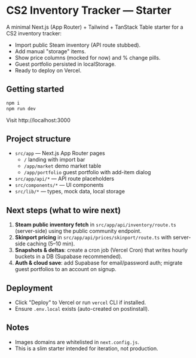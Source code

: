 # CS2 Inventory Tracker — Starter

A minimal Next.js (App Router) + Tailwind + TanStack Table starter for a CS2 inventory tracker:
- Import public Steam inventory (API route stubbed).
- Add manual "storage" items.
- Show price columns (mocked for now) and % change pills.
- Guest portfolio persisted in localStorage.
- Ready to deploy on Vercel.

## Getting started

```bash
npm i
npm run dev
```

Visit http://localhost:3000

## Project structure
- `src/app` — Next.js App Router pages
  - `/` landing with import bar
  - `/app/market` demo market table
  - `/app/portfolio` guest portfolio with add-item dialog
- `src/app/api/*` — API route placeholders
- `src/components/*` — UI components
- `src/lib/*` — types, mock data, local storage

## Next steps (what to wire next)
1. **Steam public inventory fetch** in `src/app/api/inventory/route.ts` (server-side) using the public community endpoint.
2. **Skinport pricing** in `src/app/api/prices/skinport/route.ts` with server-side caching (5–10 min).
3. **Snapshots & deltas**: create a cron job (Vercel Cron) that writes hourly buckets in a DB (Supabase recommended).
4. **Auth & cloud save**: add Supabase for email/password auth; migrate guest portfolios to an account on signup.

## Deployment
- Click "Deploy" to Vercel or run `vercel` CLI if installed.
- Ensure `.env.local` exists (auto-created on postinstall).

## Notes
- Images domains are whitelisted in `next.config.js`.
- This is a slim starter intended for iteration, not production.

